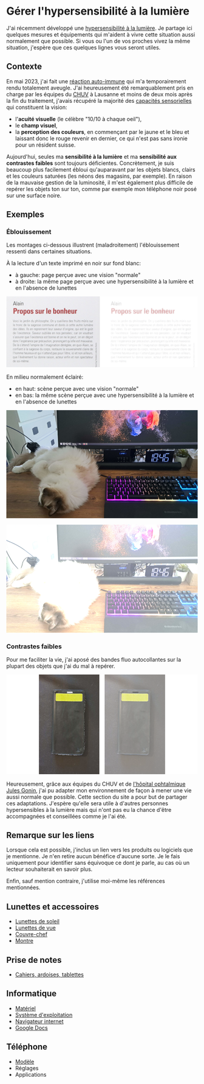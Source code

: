 # Gérer l'hypersensibilité à la lumière

J'ai récemment développé une [hypersensibilité à la lumière](deficiences-visuelles#sensibilit%C3%A9-%C3%A0-la-lumi%C3%A8re-et-%C3%A0-l%C3%A9blouissement). Je partage ici quelques mesures et équipements qui m'aident à vivre cette situation aussi normalement que possible. Si vous ou l'un de vos proches vivez la même situation, j'espère que ces quelques lignes vous seront utiles.

## Contexte
En mai 2023, j'ai fait une [réaction auto-immune](https://fr.wikipedia.org/wiki/Enc%C3%A9phalomy%C3%A9lite_aigu%C3%AB_diss%C3%A9min%C3%A9e) qui m'a temporairement rendu totalement aveugle. J'ai heureusement été remarquablement pris en charge par les équipes du [CHUV](https://fr.wikipedia.org/wiki/Centre_hospitalier_universitaire_vaudois) à Lausanne et moins de deux mois après la fin du traitement, j'avais récupéré la majorité des [capacités sensorielles](deficiences-visuelles) qui constituent la vision:
* l'**acuité visuelle** (le célèbre "10/10 à chaque oeil"),
* le **champ visuel**,
* la **perception des couleurs**, en commençant par le jaune et le bleu et laissant donc le rouge revenir en dernier, ce qui n'est pas sans ironie pour un résident suisse.

Aujourd'hui, seules ma **sensibilité à la lumière** et ma **sensibilité aux contrastes faibles** sont toujours déficientes. Concrètement, je suis beaucoup plus facilement ébloui qu'auparavant par les objets blancs, clairs et les couleurs saturées (les néons des magasins, par exemple). En raison de la mauvaise gestion de la luminosité, il m'est également plus difficile de repérer les objets ton sur ton, comme par exemple mon téléphone noir posé sur une surface noire.

## Exemples
### Éblouissement
Les montages ci-dessous illustrent (maladroitement) l'éblouissement ressenti dans certaines situations.

À la lecture d'un texte imprimé en noir sur fond blanc:
* à gauche: page perçue avec une vision "normale"
* à droite: la même page perçue avec une hypersensibilité à la lumière et en l'absence de lunettes

![Livre "normal" vs "hyper-sensible"](./img/livre.png)

En milieu normalement éclairé:
* en haut: scène perçue avec une vision "normale"
* en bas: la même scène perçue avec une hypersensibilité à la lumière et en l'absence de lunettes

![Images du bureau vision "normale"](./img/cat-on-desk-normal.png)

![Images du bureau vision "hyper-sensible"](./img/cat-on-desk-blinded.png)

### Contrastes faibles
Pour me faciliter la vie, j'ai aposé des bandes fluo autocollantes sur la plupart des objets que j'ai du mal à repérer.

![Téléphone noir sur cuir noir](./img/phone-on-leather.png)

Heureusement, grâce aux équipes du CHUV et de [l'hôpital ophtalmique Jules Gonin](https://www.ophtalmique.ch/), j'ai pu adapter mon environnement de façon à mener une vie aussi normale que possible. Cette section du site a pour but de partager ces adaptations. J'espère qu'elle sera utile à d'autres personnes hypersensibles à la lumière mais qui n'ont pas eu la chance d'être accompagnées et conseillées comme je l'ai été.

## Remarque sur les liens
Lorsque cela est possible, j'inclus un lien vers les produits ou logiciels que je mentionne. Je n'en retire aucun bénéfice d'aucune sorte. Je le fais uniquement pour identifier sans équivoque ce dont je parle, au cas où un lecteur souhaiterait en savoir plus.

Enfin, sauf mention contraire, j'utilise moi-même les références mentionnées.

## Lunettes et accessoires
* [Lunettes de soleil](lunettes-de-soleil)
* [Lunettes de vue](lunettes-de-vue)
* [Couvre-chef](couvre-chef)
* [Montre](montre)

## Prise de notes
* [Cahiers, ardoises, tablettes](prise-de-notes)

## Informatique
* [Matériel](materiel-informatique)
* [Système d'exploitation](linux)
* [Navigateur internet](navigateur)
* [Google Docs](google-doc)

## Téléphone
* [Modèle](natel)
* Réglages
* Applications
